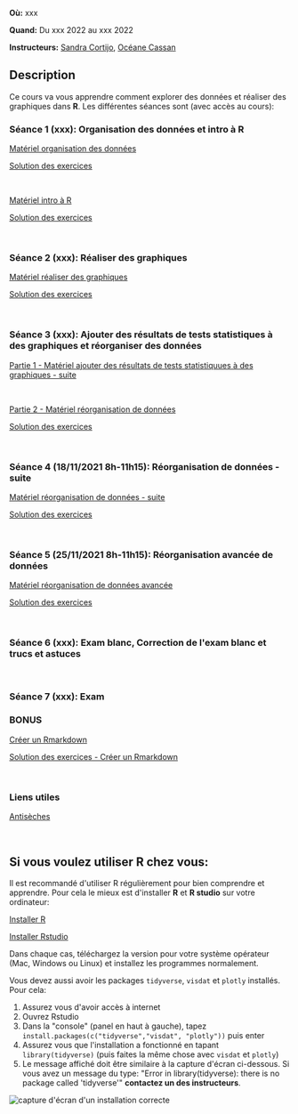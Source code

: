 **Où:** xxx

**Quand:** Du xxx 2022 au xxx 2022

**Instructeurs:** 
[Sandra Cortijo](mailto:sandra.cortijo@cnrs.fr), 
[Océane Cassan](mailto:Oceane.CASSAN@cnrs.fr)


## Description

Ce cours va vous apprendre comment explorer des données et réaliser des graphiques dans **R**. 
Les différentes séances sont (avec accès au cours):


### Séance 1 (xxx): Organisation des données et intro à **R**

[Matériel organisation des données](session1_organisation/materiel/organisation_session.html)  

[Solution des exercices](session1_organisation/materiel/organisation_session_solution_exercices.html)

<br>

[Matériel intro à R](session1_organisation/materiel/intro_R.html)  

[Solution des exercices](session1_organisation/materiel/intro_R_solution_exercices)

<br>

### Séance 2 (xxx): Réaliser des graphiques

[Matériel réaliser des graphiques](session2_ggplot/materiel/ggplot_session.html)  


[Solution des exercices](session2_ggplot/materiel/ggplot_exercise_solutions.html)

<br>

### Séance 3 (xxx): Ajouter des résultats de tests statistiques à des graphiques et réorganiser des données

[Partie 1 - Matériel ajouter des résultats de tests statistiquues à des graphiques - suite]()  

<br>

[Partie 2 - Matériel réorganisation de données](session3_plots_reorganisation/materiel/reorganisation_donnees.html)  

[Solution des exercices](session3_plots_reorganisation/materiel/reorganisation_donnees_solution_exercices.html)

<br>

### Séance 4 (18/11/2021 8h-11h15): Réorganisation de données - suite

[Matériel réorganisation de données - suite](session4_reorganisation_avancee/materiel/reorganisation_avancee.html)  

[Solution des exercices](session4_reorganisation_avancee/materiel/reorganisation_avancee_solution_exercices.html)


<br>

### Séance 5 (25/11/2021 8h-11h15): Réorganisation avancée de données


[Matériel réorganisation de données avancée](session5_rmarkdown/materiel/amelioration_graphiques.html) 

[Solution des exercices](session5_rmarkdown/materiel/amelioration_graphiques_solution_exercices.html)

<br>

### Séance 6 (xxx): Exam blanc, Correction de l'exam blanc et trucs et astuces


<br>

### Séance 7 (xxx): Exam




### BONUS

[Créer un Rmarkdown](Rmarkdown/materiel/rmarkdown_session.html) 

[Solution des exercices - Créer un Rmarkdown](Rmarkdown/materiel/Solution.html)


<br>

### Liens  utiles


[Antisèches](https://www.rstudio.com/resources/cheatsheets/)


<br>

## Si vous voulez utiliser R chez vous: 
Il est recommandé d'utiliser R régulièrement pour bien comprendre et apprendre. Pour cela le mieux est d'installer **R** et **R studio** sur votre ordinateur:

[Installer R](https://cran.biotools.fr/)

[Installer Rstudio](https://rstudio.com/products/rstudio/download/)

Dans chaque cas, téléchargez la version pour votre système opérateur (Mac, Windows ou Linux) et installez les programmes normalement.

Vous devez aussi avoir les packages `tidyverse`, `visdat` et `plotly` installés. 
Pour cela:
1. Assurez vous d'avoir accès à internet
2. Ouvrez Rstudio
3. Dans la "console" (panel en haut à gauche), tapez `install.packages(c("tidyverse","visdat", "plotly"))` puis enter
4. Assurez vous que l'installation a fonctionné en tapant `library(tidyverse)` (puis faites la même chose avec `visdat` et `plotly`)
5. Le message affiché doit être similaire à la capture d'écran ci-dessous. Si vous avez un message du type: 
"Error in library(tidyverse): there is no package called 'tidyverse'"
**contactez un des instructeurs**.

![capture d'écran d'un installation correcte](installation_package_instructions.png)






